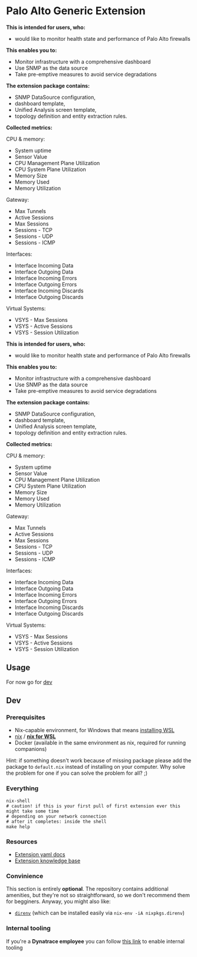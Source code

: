 # Palo Alto Generic Extension
**This is intended for users, who:**
- would like to monitor health state and performance of Palo Alto firewalls 

**This enables you to:**
- Monitor infrastructure with a comprehensive dashboard 
- Use SNMP as the data source 
- Take pre-emptive measures to avoid service degradations 

**The extension package contains:**
- SNMP DataSource configuration,
- dashboard template,
- Unified Analysis screen template,
- topology definition and entity extraction rules.

**Collected metrics:**

CPU & memory:
- System uptime
- Sensor Value
- CPU Management Plane Utilization
- CPU System Plane Utilization
- Memory Size
- Memory Used
- Memory Utilization

Gateway:
- Max Tunnels
- Active Sessions
- Max Sessions
- Sessions - TCP
- Sessions - UDP
- Sessions - ICMP

Interfaces:
- Interface Incoming Data
- Interface Outgoing Data
- Interface Incoming Errors
- Interface Outgoing Errors
- Interface Incoming Discards
- Interface Outgoing Discards

Virtual Systems:
- VSYS - Max Sessions
- VSYS - Active Sessions
- VSYS - Session Utilization


**This is intended for users, who:**
- would like to monitor health state and performance of Palo Alto firewalls 

**This enables you to:**
- Monitor infrastructure with a comprehensive dashboard 
- Use SNMP as the data source 
- Take pre-emptive measures to avoid service degradations 

**The extension package contains:**
- SNMP DataSource configuration,
- dashboard template,
- Unified Analysis screen template,
- topology definition and entity extraction rules.

**Collected metrics:**

CPU & memory:
- System uptime
- Sensor Value
- CPU Management Plane Utilization
- CPU System Plane Utilization
- Memory Size
- Memory Used
- Memory Utilization

Gateway:
- Max Tunnels
- Active Sessions
- Max Sessions
- Sessions - TCP
- Sessions - UDP
- Sessions - ICMP

Interfaces:
- Interface Incoming Data
- Interface Outgoing Data
- Interface Incoming Errors
- Interface Outgoing Errors
- Interface Incoming Discards
- Interface Outgoing Discards

Virtual Systems:
- VSYS - Max Sessions
- VSYS - Active Sessions
- VSYS - Session Utilization



## Usage
For now go for [dev](#dev)

## Dev

### Prerequisites
- Nix-capable environment, for Windows that means [installing WSL](https://docs.microsoft.com/en-us/learn/modules/get-started-with-windows-subsystem-for-linux/2-enable-and-install)
- [nix](https://nixos.org/download.html) / [**nix for WSL**](https://nixos.org/download.html#nix-install-windows)
- Docker (available in the same environment as nix, required for running companions)

Hint: if something doesn't work because of missing package please add the package to `default.nix` instead of installing on your computer. Why solve the problem for one if you can solve the problem for all? ;)

### Everything
```
nix-shell
# caution! if this is your first pull of first extension ever this might take some time
# depending on your network connection
# after it completes: inside the shell
make help
```

### Resources
- [Extension yaml docs](https://www.dynatrace.com/support/help/extend-dynatrace/extensions20/extension-yaml)
- [Extension knowledge base](https://www.dynatrace.com/support/help/extend-dynatrace/extensions20)

### Convinience
This section is entirely **optional**. The repository contains additional amenities, but they're not so straightforward, so we don't recommend them for begginers.  Anyway, you might also like:
- [`direnv`](https://direnv.net/) (which can be installed easily via `nix-env -iA nixpkgs.direnv`)

### Internal tooling
If you're a **Dynatrace employee** you can follow [this link](https://github.com/dynatrace-extensions/precious-toolz-internal) to enable internal tooling
